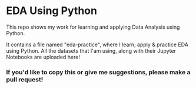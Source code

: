 # EDA Using Python

This repo shows my work for learning and applying Data Analysis using Python.

It contains a file named "eda-practice", where I learn; apply & practice EDA using Python.
All the datasets that I'am using, along with their Jupyter Notebooks are uploaded here!


### If you'd like to copy this or give me suggestions, please make a pull request!
